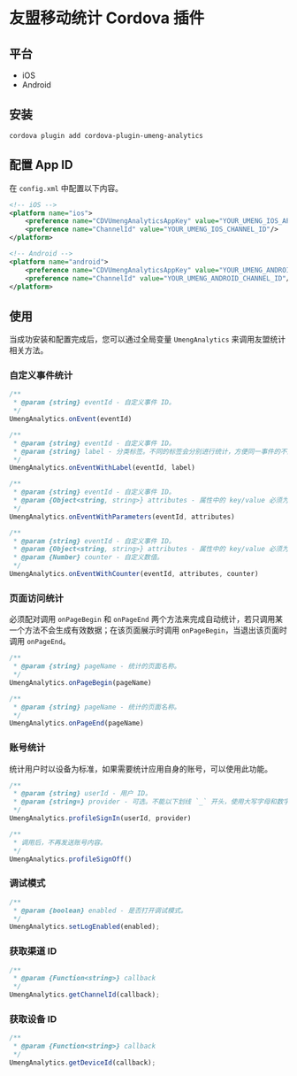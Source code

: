 # 友盟移动统计 Cordova 插件

## 平台

- iOS
- Android

## 安装

```shell script
cordova plugin add cordova-plugin-umeng-analytics
```

## 配置 App ID

在 `config.xml` 中配置以下内容。

```xml
<!-- iOS -->
<platform name="ios">
    <preference name="CDVUmengAnalyticsAppKey" value="YOUR_UMENG_IOS_APP_ID"/>
    <preference name="ChannelId" value="YOUR_UMENG_IOS_CHANNEL_ID"/>
</platform>

<!-- Android -->
<platform name="android">
    <preference name="CDVUmengAnalyticsAppKey" value="YOUR_UMENG_ANDROID_APP_ID"/>
    <preference name="ChannelId" value="YOUR_UMENG_ANDROID_CHANNEL_ID"/>
</platform>
```

## 使用

当成功安装和配置完成后，您可以通过全局变量 `UmengAnalytics` 来调用友盟统计相关方法。

### 自定义事件统计

```javascript
/**
 * @param {string} eventId - 自定义事件 ID。
 */
UmengAnalytics.onEvent(eventId)

/**
 * @param {string} eventId - 自定义事件 ID。
 * @param {string} label - 分类标签。不同的标签会分别进行统计，方便同一事件的不同标签的对比，为 `nil` 或空字符串时后台会生成和 `eventId` 同的标签。
 */
UmengAnalytics.onEventWithLabel(eventId, label)

/**
 * @param {string} eventId - 自定义事件 ID。
 * @param {Object<string, string>} attributes - 属性中的 key/value 必须为 `String` 类型, 每个应用至多添加 500 个自定义事件，key 不能超过100个 。
 */
UmengAnalytics.onEventWithParameters(eventId, attributes)

/**
 * @param {string} eventId - 自定义事件 ID。
 * @param {Object<string, string>} attributes - 属性中的 key/value 必须为String类型, 每个应用至多添加 500 个自定义事件，key 不能超过 100 个。
 * @param {Number} counter - 自定义数值。
 */
UmengAnalytics.onEventWithCounter(eventId, attributes, counter)
 ```

### 页面访问统计

必须配对调用 `onPageBegin` 和 `onPageEnd` 两个方法来完成自动统计，若只调用某一个方法不会生成有效数据；在该页面展示时调用 `onPageBegin`，当退出该页面时调用 `onPageEnd`。

```javascript
/**
 * @param {string} pageName - 统计的页面名称。
 */
UmengAnalytics.onPageBegin(pageName)

/**
 * @param {string} pageName - 统计的页面名称。
 */
UmengAnalytics.onPageEnd(pageName)
 ```

### 账号统计

统计用户时以设备为标准，如果需要统计应用自身的账号，可以使用此功能。

```javascript
/**
 * @param {string} userId - 用户 ID。
 * @param {string=} provider - 可选。不能以下划线 `_` 开头，使用大写字母和数字标识; 如果是上市公司，建议使用股票代码。
 */
UmengAnalytics.profileSignIn(userId, provider)

/**
 * 调用后，不再发送账号内容。
 */
UmengAnalytics.profileSignOff()
 ```

### 调试模式

```javascript
/**
 * @param {boolean} enabled - 是否打开调试模式。
 */
UmengAnalytics.setLogEnabled(enabled);
 ```

### 获取渠道 ID

```javascript
/**
 * @param {Function<string>} callback
 */
UmengAnalytics.getChannelId(callback);
 ```

### 获取设备 ID

```javascript
/**
 * @param {Function<string>} callback
 */
UmengAnalytics.getDeviceId(callback);
 ```
